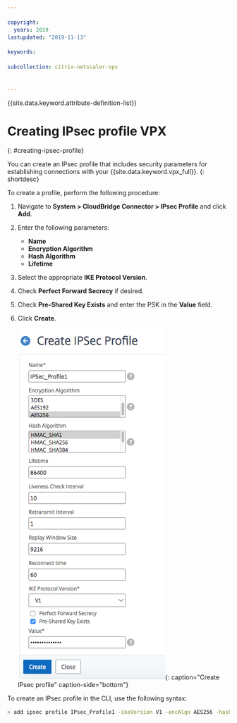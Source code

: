```yaml
---

copyright:
  years: 2019
lastupdated: "2019-11-13"

keywords:

subcollection: citrix-netscaler-vpx


---
```


{{site.data.keyword.attribute-definition-list}}

# Creating IPsec profile VPX
{: #creating-ipsec-profile}

You can create an IPsec profile that includes security parameters for establishing connections with your {{site.data.keyword.vpx_full}}.
{: shortdesc}

To create a profile, perform the following procedure:

1.	Navigate to **System > CloudBridge Connector > IPsec Profile** and click **Add**.
2.	Enter the following parameters:
    *	**Name**
    *	**Encryption Algorithm**
    *	**Hash Algorithm**
    *	**Lifetime**
3.	Select the appropriate **IKE Protocol Version**.
4.	Check **Perfect Forward Secrecy** if desired.
5.	Check **Pre-Shared Key Exists** and enter the PSK in the **Value** field.
6.	Click **Create**.

    ![Create IPsec Profile](images/ipsecCreateProfile.png){: caption="Create IPsec profile" caption-side="bottom"}


To create an IPsec profile in the CLI, use the following syntax:

   ```sh
   > add ipsec profile IPsec_Profile1 -ikeVersion V1 -encAlgo AES256 -hashAlgo HMAC_SHA1 -lifetime 86400 -psk ipsecpskvpxvra

   ```
